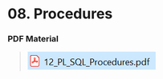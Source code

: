 # 08. Procedures

### PDF Material
> <a href="pdf/12_PL_SQL_Procedures.pdf" class="image fit"><img src="images/12_PL_SQL_Procedures.png" alt=""></a>

<br>  

<br>  

<br>  




